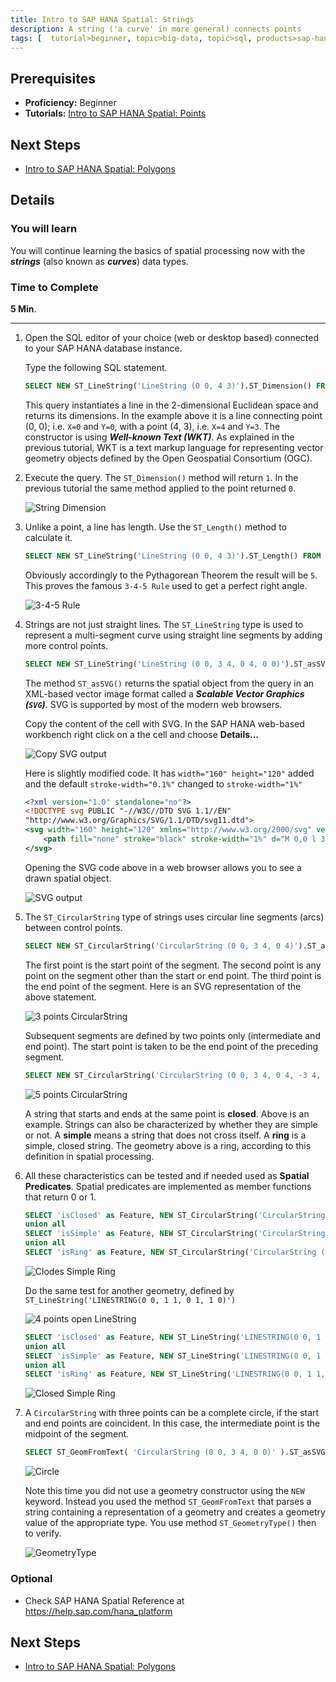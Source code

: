 ```yaml
---
title: Intro to SAP HANA Spatial: Strings
description: A string ('a curve' in more general) connects points
tags: [  tutorial>beginner, topic>big-data, topic>sql, products>sap-hana, products>sap-hana\,-express-edition ]
---
```

## Prerequisites  
 - **Proficiency:** Beginner
 - **Tutorials:** [Intro to SAP HANA Spatial: Points](http://www.sap.com/developer/tutorials/hana-spatial-intro1-point.html)

## Next Steps
 - [Intro to SAP HANA Spatial: Polygons](http://www.sap.com/developer/tutorials/hana-spatial-intro3-polygon.html)

## Details
### You will learn  
You will continue learning the basics of spatial processing now with the ___strings___ (also known as ___curves___) data types.

### Time to Complete
**5 Min**.

---

1. Open the SQL editor of your choice (web or desktop based) connected to your SAP HANA database instance.

    Type the following SQL statement.
    ```sql
    SELECT NEW ST_LineString('LineString (0 0, 4 3)').ST_Dimension() FROM dummy;
    ```

    This query instantiates a line in the 2-dimensional Euclidean space and returns its dimensions. In the example above it is a line connecting point (0, 0); i.e. `X=0` and `Y=0`, with a point (4, 3),  i.e. `X=4` and `Y=3`. The constructor is using ___Well-known Text (WKT)___. As explained in the previous tutorial, WKT is a text markup language for representing vector geometry objects defined by the Open Geospatial Consortium (OGC).

2. Execute the query. The `ST_Dimension()` method will return `1`. In the previous tutorial the same method applied to the point returned `0`.

    ![String Dimension](spatial0201.jpg)

3. Unlike a point, a line has length. Use the `ST_Length()` method to calculate it.

    ```sql
    SELECT NEW ST_LineString('LineString (0 0, 4 3)').ST_Length() FROM dummy;
    ```

    Obviously accordingly to the Pythagorean Theorem the result will be `5`. This proves the famous `3-4-5 Rule` used to get a perfect right angle.

    ![3-4-5 Rule](spatial0202.jpg)

4. Strings are not just straight lines. The `ST_LineString` type is used to represent a multi-segment curve using straight line segments by adding more control points.

    ```sql
    SELECT NEW ST_LineString('LineString (0 0, 3 4, 0 4, 0 0)').ST_asSVG() as SVG FROM dummy;
    ```

    The method `ST_asSVG()` returns the spatial object from the query in an XML-based vector image format called a ___Scalable Vector Graphics (`SVG`)___. SVG is supported by most of the modern web browsers.

    Copy the content of the cell with SVG. In the SAP HANA web-based workbench right click on a the cell and choose **Details...**

    ![Copy SVG output](spatial0203.jpg)

    Here is slightly modified code. It has `width="160" height="120"` added and the default `stroke-width="0.1%"` changed to `stroke-width="1%"`

    ```xml
    <?xml version="1.0" standalone="no"?>
    <!DOCTYPE svg PUBLIC "-//W3C//DTD SVG 1.1//EN"
    "http://www.w3.org/Graphics/SVG/1.1/DTD/svg11.dtd">
    <svg width="160" height="120" xmlns="http://www.w3.org/2000/svg" version="1.1" viewBox="-.003 -4.004 3.006 4.008">
    	<path fill="none" stroke="black" stroke-width="1%" d="M 0,0 l 3,-4 -3,0 0,4 "/>
    </svg>
    ```

    Opening the SVG code above in a web browser allows you to see a drawn spatial object.

    ![SVG output](spatial0204.jpg)

5. The `ST_CircularString` type of strings uses circular line segments (arcs) between control points.

    ```sql
    SELECT NEW ST_CircularString('CircularString (0 0, 3 4, 0 4)').ST_asSVG() as SVG FROM dummy;
    ```

    The first point is the start point of the segment. The second point is any point on the segment other than the start or end point. The third point is the end point of the segment. Here is an SVG representation of the above statement.

    ![3 points CircularString](spatial0205.jpg)

    Subsequent segments are defined by two points only (intermediate and end point). The start point is taken to be the end point of the preceding segment.

    ```sql
    SELECT NEW ST_CircularString('CircularString (0 0, 3 4, 0 4, -3 4, 0 0)').ST_asSVG() as SVG FROM dummy;
    ```

    ![5 points CircularString](spatial0206.jpg)

    A string that starts and ends at the same point is **closed**. Above is an example. Strings can also be characterized by whether they are simple or not. A **simple** means a string that does not cross itself. A **ring** is a simple, closed string. The geometry above is a ring, according to this definition in spatial processing.

6. All these characteristics can be tested and if needed used as **Spatial Predicates**. Spatial predicates are implemented as member functions that return 0 or 1.

    ```sql
    SELECT 'isClosed' as Feature, NEW ST_CircularString('CircularString (0 0, 3 4, 0 4, -3 4, 0 0)').ST_isClosed() as FeatureTest FROM dummy
    union all
    SELECT 'isSimple' as Feature, NEW ST_CircularString('CircularString (0 0, 3 4, 0 4, -3 4, 0 0)').ST_isSimple() as FeatureTest FROM dummy
    union all
    SELECT 'isRing' as Feature, NEW ST_CircularString('CircularString (0 0, 3 4, 0 4, -3 4, 0 0)').ST_isRing() as FeatureTest FROM dummy;
    ```

    ![Clodes Simple Ring](spatial0207.jpg)

    Do the same test for another geometry, defined by `ST_LineString('LINESTRING(0 0, 1 1, 0 1, 1 0)')`

    ![4 points open LineString](spatial0208.jpg)

    ```sql
    SELECT 'isClosed' as Feature, NEW ST_LineString('LINESTRING(0 0, 1 1, 0 1, 1 0)').ST_isClosed() as FeatureTest FROM dummy
    union all
    SELECT 'isSimple' as Feature, NEW ST_LineString('LINESTRING(0 0, 1 1, 0 1, 1 0)').ST_isSimple() as FeatureTest FROM dummy
    union all
    SELECT 'isRing' as Feature, NEW ST_LineString('LINESTRING(0 0, 1 1, 0 1, 1 0)').ST_isRing() as FeatureTest FROM dummy;
    ```

    ![Closed Simple Ring](spatial0209.jpg)

7. A `CircularString` with three points can be a complete circle, if the start and end points are coincident. In this case, the intermediate point is the midpoint of the segment.

    ```sql
    SELECT ST_GeomFromText( 'CircularString (0 0, 3 4, 0 0)' ).ST_asSVG() as SVG FROM dummy;
    ```

    ![Circle](spatial0210.jpg)

    Note this time you did not use a geometry constructor using the `NEW` keyword. Instead you used the method `ST_GeomFromText` that parses a string containing a representation of a geometry and creates a geometry value of the appropriate type. You use method `ST_GeometryType()` then to verify.

    ![GeometryType](spatial0211.jpg)

### Optional
 - Check SAP HANA Spatial Reference at https://help.sap.com/hana_platform

## Next Steps
 - [Intro to SAP HANA Spatial: Polygons](http://www.sap.com/developer/tutorials/hana-spatial-intro3-polygon.html)
